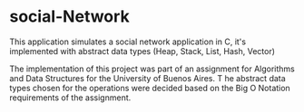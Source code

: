 # social-Network
This application simulates a social network application in C, it's implemented with abstract data types (Heap, Stack, List, Hash, Vector)

The implementation of this project was part of an assignment for Algorithms and Data Structures for the University of Buenos Aires. 
T
he abstract data types chosen for the operations were decided based on the Big O Notation requirements of the assignment.
